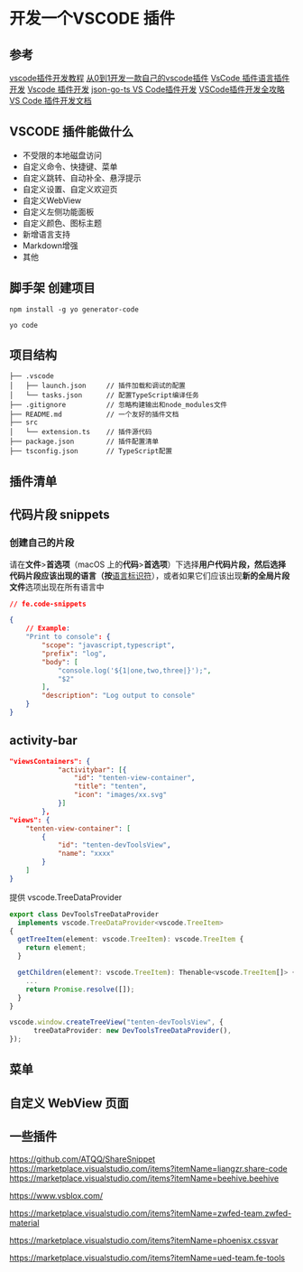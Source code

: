 # 开发一个VSCODE 插件

## 参考

[vscode插件开发教程](https://www.jianshu.com/p/e642856f6044)
[从0到1开发一款自己的vscode插件](https://segmentfault.com/a/1190000040720760)
[VsCode 插件语言插件开发](https://sunra.top/2021/06/04/lsp/)
[Vscode 插件开发](https://www.ronpad.com/docs/vscode/)
[json-go-ts VS Code插件开发](https://segmentfault.com/a/1190000040386930)
[VSCode插件开发全攻略](http://blog.haoji.me/vscode-plugin-overview.html)
[VS Code 插件开发文档](https://www.bookstack.cn/read/VS-Code-Extension-Doc-ZH/README.md)

## VSCODE 插件能做什么

* 不受限的本地磁盘访问
* 自定义命令、快捷键、菜单
* 自定义跳转、自动补全、悬浮提示
* 自定义设置、自定义欢迎页
* 自定义WebView
* 自定义左侧功能面板
* 自定义颜色、图标主题
* 新增语言支持
* Markdown增强
* 其他

## 脚手架 创建项目

```
npm install -g yo generator-code
```

```
yo code
```

## 项目结构

```
├── .vscode  
│   ├── launch.json     // 插件加载和调试的配置  
│   └── tasks.json      // 配置TypeScript编译任务  
├── .gitignore          // 忽略构建输出和node_modules文件  
├── README.md           // 一个友好的插件文档  
├── src  
│   └── extension.ts    // 插件源代码  
├── package.json        // 插件配置清单  
├── tsconfig.json       // TypeScript配置

```
## 插件清单

## 代码片段  snippets

### 创建自己的片段

请在**文件**>**首选项**（macOS 上的**代码**>**首选项**）下选择**用户代码片段，然后选择代码片段应该出现的语言（按**[语言标识符](https://code.visualstudio.com/docs/languages/identifiers)），或者如果它们应该出现**新的全局片段文件**选项出现在所有语言中

``` json
// fe.code-snippets

{
	// Example:
	"Print to console": {
		"scope": "javascript,typescript",
		"prefix": "log",
		"body": [
			"console.log('${1|one,two,three|}');",
			"$2"
		],
		"description": "Log output to console"
	}
}

```

## activity-bar

``` JSON
"viewsContainers": {
			"activitybar": [{
				"id": "tenten-view-container",
				"title": "tenten",
				"icon": "images/xx.svg"
			}]
		},
"views": {
	"tenten-view-container": [
		{
			"id": "tenten-devToolsView",
			"name": "xxxx"
		}
	]
}
```

提供 vscode.TreeDataProvider

``` ts
export class DevToolsTreeDataProvider
  implements vscode.TreeDataProvider<vscode.TreeItem>
{
  getTreeItem(element: vscode.TreeItem): vscode.TreeItem {
    return element;
  }

  getChildren(element?: vscode.TreeItem): Thenable<vscode.TreeItem[]> {
    ...
    return Promise.resolve([]);
  }
}
```

``` ts
vscode.window.createTreeView("tenten-devToolsView", {
      treeDataProvider: new DevToolsTreeDataProvider(),
});
```

## 菜单

## 自定义 WebView 页面



## 一些插件

https://github.com/ATQQ/ShareSnippet
https://marketplace.visualstudio.com/items?itemName=liangzr.share-code
https://marketplace.visualstudio.com/items?itemName=beehive.beehive

https://www.vsblox.com/

https://marketplace.visualstudio.com/items?itemName=zwfed-team.zwfed-material


https://marketplace.visualstudio.com/items?itemName=phoenisx.cssvar

https://marketplace.visualstudio.com/items?itemName=ued-team.fe-tools


